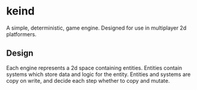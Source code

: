 # keind

A simple, deterministic, game engine. Designed for use in multiplayer 2d platformers.

## Design

Each engine represents a 2d space containing entities. Entities contain systems which store data and logic for the entity. Entities and systems are copy on write, and decide each step whether to copy and mutate.


